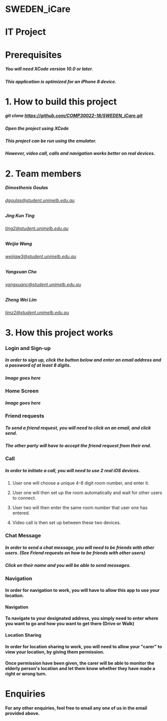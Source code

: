 # SWEDEN_iCare

# IT Project

# Prerequisites 

##### You will need XCode version 10.0 or later.

##### This application is optimized for an iPhone 8 device.

# 1. How to build this project

##### git clone https://github.com/COMP30022-18/SWEDEN_iCare.git

##### Open the project using XCode

##### This project can be run using the emulator.
##### However, video call, calls and navigation works better on real devices.

# 2. Team members 

##### Dimosthenis Goulas 
###### dgoulas@student.unimelb.edu.au

##### Jing Kun Ting      
###### ting2@student.unimelb.edu.au

##### Weijia Wang
###### weijiaw3@student.unimelb.edu.au

##### Yangxuan Cho
###### yangxuanc@student.unimelb.edu.au

##### Zheng Wei Lim
###### limz2@student.unimelb.edu.au

# 3. How this project works 

### Login and Sign-up

##### In order to sign up, click the button below and enter an email address and a password of at least 8 digits.

##### Image goes here

### Home Screen

##### Image goes here

### Friend requests

##### To send a friend request, you will need to click on an email, and click send.

##### The other party will have to accept the friend request from their end.

### Call

##### In order to initiate a call, you will need to use 2 real iOS devices. 

1. User one will choose a unique 4-8 digit room number, and enter it.

2. User one will then set up the room automatically and wait for other users to connect.

3. User two will then enter the same room number that user one has entered. 

4. Video call is then set up between these two devices. 


### Chat Message

##### In order to send a chat message, you will need to be friends with other users. (See Friend requests on how to be friends with other users)

##### Click on their name and you will be able to send messages.

### Navigation

#### In order for navigation to work, you will have to allow this app to use your location.

#### Navigation

#### To navigate to your designated address, you simply need to enter where you want to go and how you want to get there (Drive or Walk)

#### Location Sharing

#### In order for location sharing to work, you will need to allow your "carer" to view your location, by giving them permission.

#### Once permission have been given, the carer will be able to monitor the elderly person's location and let them know whether they have made a right or wrong turn.


# Enquiries

#### For any other enquiries, feel free to email any one of us in the email provided above.

